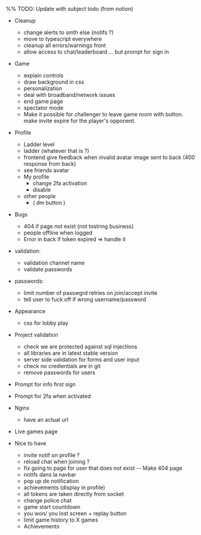 %% TODO: Update with subject todo (from notion)

- Cleanup

  - change alerts to smth else (notifs ?)
  - move to typescript everywhere
  - cleanup all errors/warnings front
  - allow access to chat/leaderboard ... but prompt for sign in

- Game

  - explain controls
  - draw background in css
  - personalization
  - deal with broadband/network issues
  - end game page
  - spectator mode
  - Make it possible for challenger to leave game room with button. make invite expire for the player's opponent.

- Profile

  - Ladder level
  - ladder (whatever that is ?)
  - frontend give feedback when invalid avatar image sent to back (400 response from back)
  - see friends avatar
  - My profile
    - change 2fa activation
    - disable
  - other people
    - ( dm button )

- Bugs

  - 404 if page not exist (not tostring business)
  - people offline when logged
  - Error in back if token expired => handle it

- validation:

  - validation channel name
  - validate passwords

- passwords:

  - limit number of passwgrd retries on join/accept invite
  - tell user to fuck off if wrong username/password

- Appearance

  - css for lobby play

- Project validation

  - check we are protected against sql injections
  - all libraries are in latest stable version
  - server side validation for forms and user input
  - check no credientials are in git
  - remove passwords for users

- Prompt for info first sign
- Prompt for 2fa when activated

- Nginx

  - have an actual url

- Live games page

- Nice to have
  - invite notif on profile ?
  - reload chat when joining ?
  - fix going to page for user that does not exist -- Make 404 page
  - notifs dans la navbar
  - pop up de notification
  - achievements (display in profile)
  - all tokens are taken directly from socket
  - change police chat
  - game start countdown
  - you won/ you lost screen + replay button
  - limit game history to X games
  - Achievements
